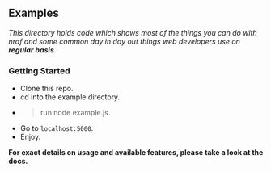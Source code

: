 ## Examples
*This directory holds code which shows most of the things you can do with nraf and some common day in day out things web developers use on **regular basis**.*

### Getting Started
* Clone this repo.
* cd into the example directory.
* > run node example.js.
* Go to `localhost:5000`.
* Enjoy.

**For exact details on usage and available features, please take a look at the docs.**